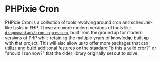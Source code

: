 # PHPixie Cron

PHPixie Cron is a collection of tools revolving around cron and scheduler-like tasks in PHP. These are more modern versions of tools like [`dragonmantank/cron-expression`](https://github.com/dragonmantank/cron-expression), built from the ground up for modern versions of PHP while retaining the multiple years of knowledge built up with that project. This will also allow us to offer more packages that can utilize and build additional features on the standard "is this a valid cron?" or "should I run now?" that the older library originally set out to solve.
